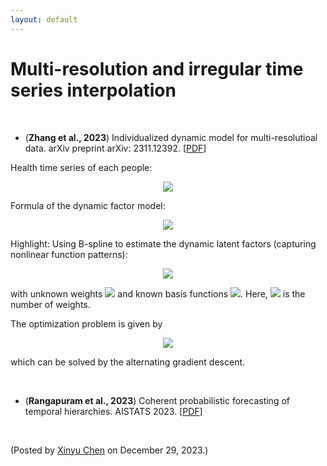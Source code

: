 ```yaml
---
layout: default
---
```


# Multi-resolution and irregular time series interpolation

<br>

- (**Zhang et al., 2023**) Individualized dynamic model for multi-resolutioal data. arXiv preprint arXiv: 2311.12392. [[PDF](https://arxiv.org/pdf/2311.12392.pdf)]

Health time series of each people:

<p align = "center"><img align="middle" src="https://latex.codecogs.com/svg.latex?\large&space;y_{i,t}=\underbrace{\begin{bmatrix} y_{i,1,t} \\ y_{i,2,t} \\ \vdots \\ y_{i,J,t} \end{bmatrix}}_{J~\text{variables}}\in\mathbb{R}^{J}"/></p>

Formula of the dynamic factor model:

<p align = "center"><img align="middle" src="https://latex.codecogs.com/svg.latex?\large&space;y_{i,j,t}=\boldsymbol{f}_{j}^\top\boldsymbol{\theta}_{i,t}+\underbrace{\epsilon_{i,j,t}}_{\mathcal{N}(0,1)}"/></p>

Highlight: Using B-spline to estimate the dynamic latent factors (capturing nonlinear function patterns):

<p align = "center"><img align="middle" src="https://latex.codecogs.com/svg.latex?\large&space;\boldsymbol{\theta}_{i,t}=\boldsymbol{W}_{i}\boldsymbol{b}_{t}"/></p>

with unknown weights <img style="display: inline;" src="https://latex.codecogs.com/svg.latex?\large&space;\boldsymbol{W}_{i}\in\mathbb{R}^{R\times M}"/> and known basis functions <img style="display: inline;" src="https://latex.codecogs.com/svg.latex?\large&space;\boldsymbol{b}_{t}\in\mathbb{R}^{M}"/>. Here, <img style="display: inline;" src="https://latex.codecogs.com/svg.latex?\large&space;M"/> is the number of weights.

The optimization problem is given by

<p align = "center"><img align="middle" src="https://latex.codecogs.com/svg.latex?\large&space;\min_{\boldsymbol{F},\boldsymbol{W}}~\frac{1}{2}\sum_{i,j,t}\left(y_{i,j,t}-\boldsymbol{f}_{i}^\top\boldsymbol{W}_{i}\boldsymbol{b}_{t}\right)^2+\frac{\lambda}{2}\bigl(\|\boldsymbol{F}\|_{F}^2+\sum_{i}\|\boldsymbol{W}_{i}\|_F^2\bigr)"/></p>

which can be solved by the alternating gradient descent.

<br>

- (**Rangapuram et al., 2023**) Coherent probabilistic forecasting of temporal hierarchies. AISTATS 2023. [[PDF](https://assets.amazon.science/34/74/af45d2bf448a9f2828544680b002/coherent-probabilistic-forecasting-of-temporal-hierarchies.pdf)]

<br>


<p align="left">(Posted by <a href="https://xinychen.github.io/">Xinyu Chen</a> on December 29, 2023.)</p>
